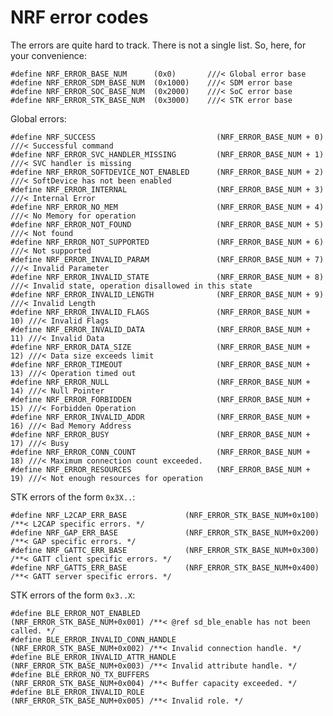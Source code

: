 # NRF error codes

The errors are quite hard to track. There is not a single list. So, here, for your convenience:

    #define NRF_ERROR_BASE_NUM      (0x0)       ///< Global error base
    #define NRF_ERROR_SDM_BASE_NUM  (0x1000)    ///< SDM error base
    #define NRF_ERROR_SOC_BASE_NUM  (0x2000)    ///< SoC error base
    #define NRF_ERROR_STK_BASE_NUM  (0x3000)    ///< STK error base

Global errors:

    #define NRF_SUCCESS                           (NRF_ERROR_BASE_NUM + 0)  ///< Successful command
    #define NRF_ERROR_SVC_HANDLER_MISSING         (NRF_ERROR_BASE_NUM + 1)  ///< SVC handler is missing
    #define NRF_ERROR_SOFTDEVICE_NOT_ENABLED      (NRF_ERROR_BASE_NUM + 2)  ///< SoftDevice has not been enabled
    #define NRF_ERROR_INTERNAL                    (NRF_ERROR_BASE_NUM + 3)  ///< Internal Error
    #define NRF_ERROR_NO_MEM                      (NRF_ERROR_BASE_NUM + 4)  ///< No Memory for operation
    #define NRF_ERROR_NOT_FOUND                   (NRF_ERROR_BASE_NUM + 5)  ///< Not found
    #define NRF_ERROR_NOT_SUPPORTED               (NRF_ERROR_BASE_NUM + 6)  ///< Not supported
    #define NRF_ERROR_INVALID_PARAM               (NRF_ERROR_BASE_NUM + 7)  ///< Invalid Parameter
    #define NRF_ERROR_INVALID_STATE               (NRF_ERROR_BASE_NUM + 8)  ///< Invalid state, operation disallowed in this state
    #define NRF_ERROR_INVALID_LENGTH              (NRF_ERROR_BASE_NUM + 9)  ///< Invalid Length
    #define NRF_ERROR_INVALID_FLAGS               (NRF_ERROR_BASE_NUM + 10) ///< Invalid Flags
    #define NRF_ERROR_INVALID_DATA                (NRF_ERROR_BASE_NUM + 11) ///< Invalid Data
    #define NRF_ERROR_DATA_SIZE                   (NRF_ERROR_BASE_NUM + 12) ///< Data size exceeds limit
    #define NRF_ERROR_TIMEOUT                     (NRF_ERROR_BASE_NUM + 13) ///< Operation timed out
    #define NRF_ERROR_NULL                        (NRF_ERROR_BASE_NUM + 14) ///< Null Pointer
    #define NRF_ERROR_FORBIDDEN                   (NRF_ERROR_BASE_NUM + 15) ///< Forbidden Operation
    #define NRF_ERROR_INVALID_ADDR                (NRF_ERROR_BASE_NUM + 16) ///< Bad Memory Address
    #define NRF_ERROR_BUSY                        (NRF_ERROR_BASE_NUM + 17) ///< Busy
    #define NRF_ERROR_CONN_COUNT                  (NRF_ERROR_BASE_NUM + 18) ///< Maximum connection count exceeded.
    #define NRF_ERROR_RESOURCES                   (NRF_ERROR_BASE_NUM + 19) ///< Not enough resources for operation


STK errors of the form `0x3X..`:

    #define NRF_L2CAP_ERR_BASE             (NRF_ERROR_STK_BASE_NUM+0x100) /**< L2CAP specific errors. */
    #define NRF_GAP_ERR_BASE               (NRF_ERROR_STK_BASE_NUM+0x200) /**< GAP specific errors. */
    #define NRF_GATTC_ERR_BASE             (NRF_ERROR_STK_BASE_NUM+0x300) /**< GATT client specific errors. */
    #define NRF_GATTS_ERR_BASE             (NRF_ERROR_STK_BASE_NUM+0x400) /**< GATT server specific errors. */

STK errors of the form `0x3..X`:

    #define BLE_ERROR_NOT_ENABLED            (NRF_ERROR_STK_BASE_NUM+0x001) /**< @ref sd_ble_enable has not been called. */
    #define BLE_ERROR_INVALID_CONN_HANDLE    (NRF_ERROR_STK_BASE_NUM+0x002) /**< Invalid connection handle. */
    #define BLE_ERROR_INVALID_ATTR_HANDLE    (NRF_ERROR_STK_BASE_NUM+0x003) /**< Invalid attribute handle. */
    #define BLE_ERROR_NO_TX_BUFFERS          (NRF_ERROR_STK_BASE_NUM+0x004) /**< Buffer capacity exceeded. */
    #define BLE_ERROR_INVALID_ROLE           (NRF_ERROR_STK_BASE_NUM+0x005) /**< Invalid role. */



